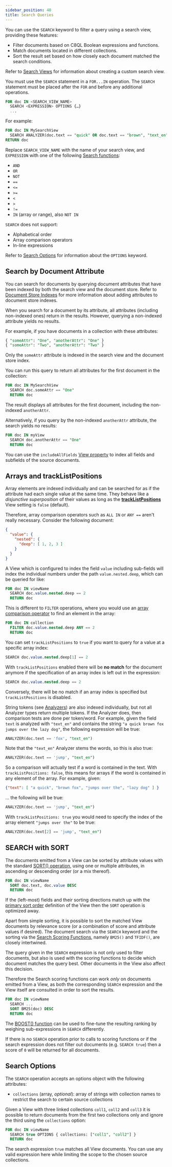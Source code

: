 ```yaml
---
sidebar_position: 40
title: Search Queries
---
```


You can use the `SEARCH` keyword to filter a query using a search view, providing these features:

- Filter documents based on C8QL Boolean expressions and functions.
- Match documents located in different collections.
- Sort the result set based on how closely each document matched the search conditions.

Refer to [Search Views](/search/views/index.md) for information about creating a custom search view.

You must use the `SEARCH` statement in a `FOR...IN` operation. The `SEARCH` statement must be placed after the `FOR` and before any additional operations.

```sql
FOR doc IN <SEARCH_VIEW_NAME>
  SEARCH <EXPRESSION> OPTIONS {…}
  ...
```

For example:

```sql
FOR doc IN MySearchView
  SEARCH ANALYZER(doc.text == "quick" OR doc.text == "brown", "text_en")
RETURN doc
```

Replace `SEARCH_VIEW_NAME` with the name of your search view, and `EXPRESSION` with one of the following [Search functions](functions.md):

- `AND`
- `OR`
- `NOT`
- `==`
- `<=`
- `>=`
- `<`
- `>`
- `!=`
- `IN` (array or range), also `NOT IN`

`SEARCH` does not support:

- Alphabetical order
- Array comparison operators
- In-line expressions

Refer to [Search Options](#search-options) for information about the `OPTIONS` keyword.

## Search by Document Attribute

You can search for documents by querying document attributes that have been indexed by both the search view and the document store. Refer to [Document Store Indexes](/collections/documents/document-store-indexes.md) for more information about adding attributes to document store indexes.

When you search for a document by its attribute, all attributes (including non-indexed ones) return in the results. However, querying a non-indexed attribute yields no results.

For example, if you have documents in a collection with these attributes:

```sql
{ "someAttr": "One", "anotherAttr": "One" }
{ "someAttr": "Two", "anotherAttr": "Two" }
```

Only the `someAttr` attribute is indexed in the search view and the document store index.

You can run this query to return all attributes for the first document in the collection:

```sql
FOR doc IN MySearchView
  SEARCH doc.someAttr == "One"
  RETURN doc
```

The result displays all attributes for the first document, including the non-indexed `anotherAttr`.

Alternatively, if you query by the non-indexed `anotherAttr` attribute, the search yields no results:

```sql
FOR doc IN myView
  SEARCH doc.anotherAttr == "One"
  RETURN doc
```

You can use the `includeAllFields` [View property](/search/views/optional-properties.md) to index all fields and subfields of the source documents.

## Arrays and trackListPositions

Array elements are indexed individually and can be searched for as if the attribute had each single value at the same time. They behave like a _disjunctive superposition_ of their values as long as the [**trackListPositions**](/search/views/optional-properties.md) View setting is `false` (default).

Therefore, array comparison operators such as `ALL IN` or `ANY ==` aren't really necessary. Consider the following document:

```json
{
  "value": {
    "nested": {
      "deep": [ 1, 2, 3 ]
    }
  }
}
```

A View which is configured to index the field `value` including sub-fields will index the individual numbers under the path `value.nested.deep`, which can be queried for like:

```sql
FOR doc IN viewName
  SEARCH doc.value.nested.deep == 2
  RETURN doc
```

This is different to `FILTER` operations, where you would use an [array comparison operator](../queries/c8ql/operators.md#array-comparison-operators) to find an element in the array:

```sql
FOR doc IN collection
  FILTER doc.value.nested.deep ANY == 2
  RETURN doc
```

You can set `trackListPositions` to `true` if you want to query for a value at a specific array index:

```sql
SEARCH doc.value.nested.deep[1] == 2
```

With `trackListPositions` enabled there will be **no match** for the document anymore if the specification of an array index is left out in the expression:

```sql
SEARCH doc.value.nested.deep == 2
```

Conversely, there will be no match if an array index is specified but `trackListPositions` is disabled.

String tokens (see [Analyzers](/search/analyzers/index.md)) are also indexed individually, but not all Analyzer types return multiple tokens. If the Analyzer does, then comparison tests are done per token/word. For example, given the field `text` is analyzed with `"text_en"` and contains the string `"a quick brown fox jumps over the lazy dog"`, the following expression will be true:

```sql
ANALYZER(doc.text == 'fox', "text_en")
```

Note that the `"text_en"` Analyzer stems the words, so this is also true:

```sql
ANALYZER(doc.text == 'jump', "text_en")
```

So a comparison will actually test if a word is contained in the text. With `trackListPositions: false`, this means for arrays if the word is contained in any element of the array. For example, given:

```json
{"text": [ "a quick", "brown fox", "jumps over the", "lazy dog" ] }
```

… the following will be true:

```sql
ANALYZER(doc.text == 'jump', "text_en")
```

With `trackListPositions: true` you would need to specify the index of the array element `"jumps over the"` to be true:

```sql
ANALYZER(doc.text[2] == 'jump', "text_en")
```



## SEARCH with SORT

The documents emitted from a View can be sorted by attribute values with the standard [SORT() operation](../queries/c8ql/operations/sort.md), using one or multiple attributes, in ascending or descending order (or a mix thereof).

```sql
FOR doc IN viewName
  SORT doc.text, doc.value DESC
  RETURN doc
```

If the (left-most) fields and their sorting directions match up with the [primary sort order](views/primary-sort-order.md) definition of the View then the `SORT` operation is optimized away.

Apart from simple sorting, it is possible to sort the matched View documents by relevance score (or a combination of score and attribute values if desired). The document search via the `SEARCH` keyword and the sorting via the [Search Scoring Functions](functions.md#scoring-functions), namely `BM25()` and `TFIDF()`, are closely intertwined.

The query given in the `SEARCH` expression is not only used to filter documents, but also is used with the scoring functions to decide which document matches the query best. Other documents in the View also affect this decision.

Therefore the Search scoring functions can work _only_ on documents emitted from a View, as both the corresponding `SEARCH` expression and the View itself are consulted in order to sort the results.

```sql
FOR doc IN viewName
  SEARCH ...
  SORT BM25(doc) DESC
  RETURN doc
```

The [BOOST() function](functions.md#boost) can be used to fine-tune the resulting ranking by weighing sub-expressions in `SEARCH` differently.

If there is no `SEARCH` operation prior to calls to scoring functions or if the search expression does not filter out documents (e.g. `SEARCH true`) then a score of `0` will be returned for all documents.

## Search Options

The `SEARCH` operation accepts an options object with the following attributes:

- `collections` (array, _optional_): array of strings with collection names to restrict the search to certain source collections

Given a View with three linked collections `coll1`, `coll2` and `coll3` it is possible to return documents from the first two collections only and ignore the third using the `collections` option:

```sql
FOR doc IN viewName
  SEARCH true OPTIONS { collections: ["coll1", "coll2"] }
  RETURN doc
```

The search expression `true` matches all View documents. You can use any valid expression here while limiting the scope to the chosen source collections.

